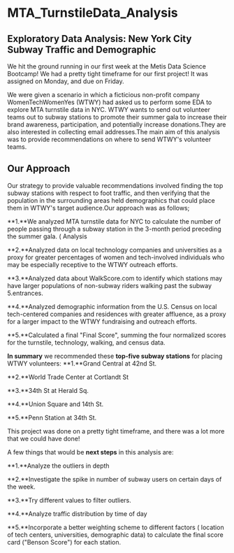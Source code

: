 # MTA_TurnstileData_Analysis

## Exploratory Data Analysis: New York City Subway Traffic and Demographic
We hit the ground running in our first week at the Metis Data Science Bootcamp!
We had a pretty tight timeframe for our first project! It was assigned on Monday, and due on Friday.

We were given a scenario in which a ficticious non-profit company WomenTechWomenYes (WTWY) had asked us to perform some EDA to explore MTA turnstile data in NYC. WTWY wants to send out volunteer teams out to subway stations to promote their summer gala to increase their brand awareness, participation, and potentially increase donations.They are also interested in collecting email addresses.The main aim of this analysis was to provide recommendations on where to send WTWY's volunteer teams.

## Our Approach
Our strategy to provide valuable recommendations involved finding the top subway stations with respect to foot traffic, and then verifying that the population in the surrounding areas held demographics that could place them in WTWY's target audience.Our approach was as follows;

**1.**We analyzed MTA turnstile data for NYC to calculate the  number of people passing through a subway station in the 3-month period preceding the summer gala. ( Analysis 

**2.**Analyzed data on local technology companies and universities as a proxy for greater percentages of women and tech-involved individuals   who may be especially receptive to the WTWY outreach efforts.

**3.**Analyzed data about WalkScore.com to identify which stations may have larger populations of non-subway riders walking past the subway 5.entrances.

**4.**Analyzed demographic information from the U.S. Census on local tech-centered companies and residences with greater affluence, as a proxy for a larger impact to the WTWY fundraising and outreach efforts.

**5.**Calculated a final "Final Score", summing the four normalized scores for the turnstile, technology, walking, and census data.

**In summary** we recommended these **top-five subway stations** for placing WTWY volunteers:
**1.**Grand Central at 42nd St.

**2.**World Trade Center at Cortlandt St

**3.**34th St at Herald Sq.

**4.**Union Square and 14th St.

**5.**Penn Station at 34th St.


This project was done on a pretty tight timeframe, and there was a lot more that we could have done!

A few things that would be **next steps** in this analysis are:

**1.**Analyze the outliers in depth

**2.**Investigate the spike in number of subway users on certain days of the week.

**3.**Try different values to filter outliers.

**4.**Analyze traffic distribution by time of day

**5.**Incorporate a better weighting scheme to different factors ( location of tech centers, universities, demographic data) to calculate the final  score card ("Benson Score") for each station.
